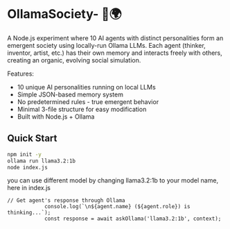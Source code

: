 # OllamaSociety- 🤖🌍

A Node.js experiment where 10 AI agents with distinct personalities form an emergent society using locally-run Ollama LLMs. Each agent (thinker, inventor, artist, etc.) has their own memory and interacts freely with others, creating an organic, evolving social simulation.

Features:
- 10 unique AI personalities running on local LLMs
- Simple JSON-based memory system
- No predetermined rules - true emergent behavior
- Minimal 3-file structure for easy modification
- Built with Node.js + Ollama

## Quick Start
```bash
npm init -y
ollama run llama3.2:1b
node index.js
```

you can use different model by changing llama3.2:1b to your model name, here in index.js

```
// Get agent's response through Ollama
            console.log(`\n${agent.name} (${agent.role}) is thinking...`);
            const response = await askOllama('llama3.2:1b', context);
```
           
